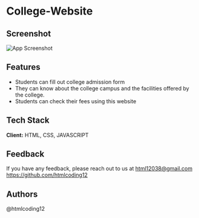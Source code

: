 # College-Website

## Screenshot

![App Screenshot](https://i.ibb.co/ngzvB02/Screenshot-121.png)


## Features

- Students can fill out college admission form
- They can know about the college campus and the facilities offered by the college.
- Students can check their fees using this website



## Tech Stack

**Client:** HTML, CSS, JAVASCRIPT



## Feedback

If you have any feedback, please reach out to us at html12038@gmail.com
https://github.com/htmlcoding12

## Authors
@htmlcoding12





